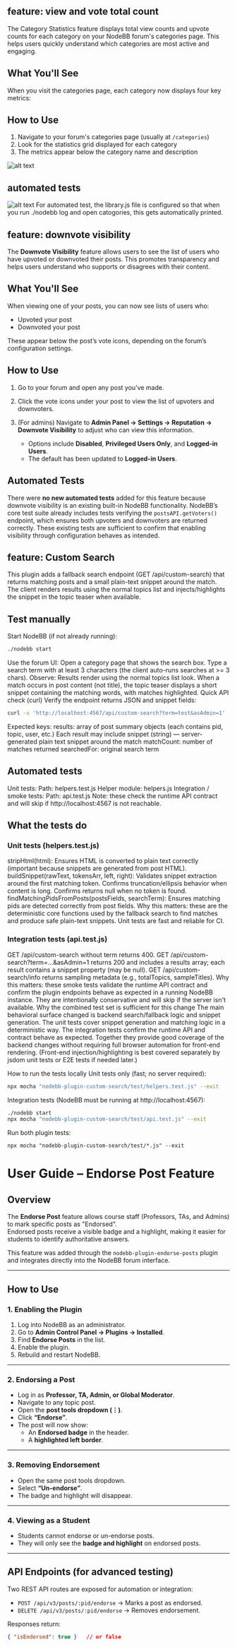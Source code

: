 ## feature: view and vote total count

The Category Statistics feature displays total view counts and upvote counts for each category on your NodeBB forum's categories page. This helps users quickly understand which categories are most active and engaging.

## What You'll See

When you visit the categories page, each category now displays four key metrics:


## How to Use

1. Navigate to your forum's categories page (usually at `/categories`)
2. Look for the statistics grid displayed for each category
3. The metrics appear below the category name and description

![alt text](image-1.png)

## automated tests
![alt text](image.png)
For automated test, the library.js file is configured so that when you run ./nodebb log and open catogories, this gets automatically printed.

## feature: downvote visibility

The **Downvote Visibility** feature allows users to see the list of users who have upvoted or downvoted their posts. This promotes transparency and helps users understand who supports or disagrees with their content.

## What You'll See

When viewing one of your posts, you can now see lists of users who:

* Upvoted your post
* Downvoted your post

These appear below the post’s vote icons, depending on the forum’s configuration settings.


## How to Use

1. Go to your forum and open any post you’ve made.
2. Click the vote icons under your post to view the list of upvoters and downvoters.
3. (For admins) Navigate to **Admin Panel → Settings → Reputation → Downvote Visibility** to adjust who can view this information.

   * Options include **Disabled**, **Privileged Users Only**, and **Logged-in Users**.
   * The default has been updated to **Logged-in Users**.


## Automated Tests

There were **no new automated tests** added for this feature because downvote visibility is an existing built-in NodeBB functionality.
NodeBB’s core test suite already includes tests verifying the `postsAPI.getVoters()` endpoint, which ensures both upvoters and downvoters are returned correctly. These existing tests are sufficient to confirm that enabling visibility through configuration behaves as intended.

## feature: Custom Search
This plugin adds a fallback search endpoint (GET /api/custom-search) that returns matching posts and a small plain-text snippet around the match. The client renders results using the normal topics list and injects/highlights the snippet in the topic teaser when available.

## Test manually
Start NodeBB (if not already running):
```bash
./nodebb start
```
Use the forum UI:
Open a category page that shows the search box.
Type a search term with at least 3 characters (the client auto-runs searches at >= 3 chars).
Observe:
Results render using the normal topics list look.
When a match occurs in post content (not title), the topic teaser displays a short snippet containing the matching words, with matches highlighted.
Quick API check (curl)
Verify the endpoint returns JSON and snippet fields:
```bash
curl -s 'http://localhost:4567/api/custom-search?term=test&asAdmin=1' | jq .
```
Expected keys:
results: array of post summary objects (each contains pid, topic, user, etc.)
Each result may include snippet (string) — server-generated plain text snippet around the match
matchCount: number of matches returned
searchedFor: original search term

## Automated tests
Unit tests:
Path: helpers.test.js
Helper module: helpers.js
Integration / smoke tests:
Path: api.test.js
Note: these check the runtime API contract and will skip if http://localhost:4567 is not reachable.

## What the tests do
### Unit tests (helpers.test.js)
stripHtml(html):
Ensures HTML is converted to plain text correctly (important because snippets are generated from post HTML).
buildSnippet(rawText, tokensArr, left, right):
Validates snippet extraction around the first matching token.
Confirms truncation/ellipsis behavior when content is long.
Confirms returns null when no token is found.
findMatchingPidsFromPosts(postsFields, searchTerm):
Ensures matching pids are detected correctly from post fields.
Why this matters: these are the deterministic core functions used by the fallback search to find matches and produce safe plain-text snippets. Unit tests are fast and reliable for CI.

### Integration tests (api.test.js)
GET /api/custom-search without term returns 400.
GET /api/custom-search?term=...&asAdmin=1 returns 200 and includes a results array; each result contains a snippet property (may be null).
GET /api/custom-search/info returns sampling metadata (e.g., totalTopics, sampleTitles).
Why this matters: these smoke tests validate the runtime API contract and confirm the plugin endpoints behave as expected in a running NodeBB instance. They are intentionally conservative and will skip if the server isn't available.
Why the combined test set is sufficient for this change
The main behavioral surface changed is backend search/fallback logic and snippet generation. The unit tests cover snippet generation and matching logic in a deterministic way. The integration tests confirm the runtime API and contract behave as expected. Together they provide good coverage of the backend changes without requiring full browser automation for front-end rendering. (Front-end injection/highlighting is best covered separately by jsdom unit tests or E2E tests if needed later.)

How to run the tests locally
Unit tests only (fast; no server required):
```bash
npx mocha "nodebb-plugin-custom-search/test/helpers.test.js" --exit
```
Integration tests (NodeBB must be running at http://localhost:4567):
```bash
./nodebb start
npx mocha "nodebb-plugin-custom-search/test/api.test.js" --exit
```
Run both plugin tests:
```
npx mocha "nodebb-plugin-custom-search/test/*.js" --exit
```


# User Guide – Endorse Post Feature

## Overview
The **Endorse Post** feature allows course staff (Professors, TAs, and Admins) to mark specific posts as "Endorsed".  
Endorsed posts receive a visible badge and a highlight, making it easier for students to identify authoritative answers.

This feature was added through the `nodebb-plugin-endorse-posts` plugin and integrates directly into the NodeBB forum interface.

---

## How to Use

### 1. Enabling the Plugin
1. Log into NodeBB as an administrator.
2. Go to **Admin Control Panel → Plugins → Installed**.
3. Find **Endorse Posts** in the list.
4. Enable the plugin.
5. Rebuild and restart NodeBB.

---

### 2. Endorsing a Post
- Log in as **Professor, TA, Admin, or Global Moderator**.
- Navigate to any topic post.
- Open the **post tools dropdown (⋮)**.
- Click **“Endorse”**.
- The post will now show:
  - An **Endorsed badge** in the header.
  - A **highlighted left border**.

---

### 3. Removing Endorsement
- Open the same post tools dropdown.
- Select **“Un-endorse”**.
- The badge and highlight will disappear.

---

### 4. Viewing as a Student
- Students cannot endorse or un-endorse posts.
- They will only see the **badge and highlight** on endorsed posts.

---

## API Endpoints (for advanced testing)
Two REST API routes are exposed for automation or integration:
- `POST /api/v3/posts/:pid/endorse` → Marks a post as endorsed.
- `DELETE /api/v3/posts/:pid/endorse` → Removes endorsement.

Responses return:
```json
{ "isEndorsed": true }   // or false
